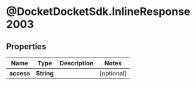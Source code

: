 # @DocketDocketSdk.InlineResponse2003

## Properties
Name | Type | Description | Notes
------------ | ------------- | ------------- | -------------
**access** | **String** |  | [optional] 


